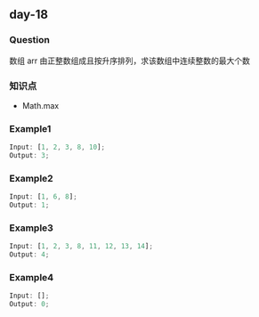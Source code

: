 ## day-18

### Question

数组 arr 由正整数组成且按升序排列，求该数组中连续整数的最大个数

### 知识点

- Math.max

### Example1

```js
Input: [1, 2, 3, 8, 10];
Output: 3;
```

### Example2

```js
Input: [1, 6, 8];
Output: 1;
```

### Example3

```js
Input: [1, 2, 3, 8, 11, 12, 13, 14];
Output: 4;
```

### Example4

```js
Input: [];
Output: 0;
```
